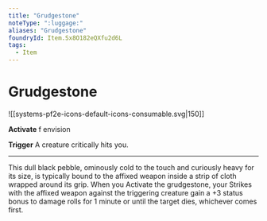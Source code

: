 ```yaml
---
title: "Grudgestone"
noteType: ":luggage:"
aliases: "Grudgestone"
foundryId: Item.Sx8O182eQXfu2d6L
tags:
  - Item
---
```


# Grudgestone
![[systems-pf2e-icons-default-icons-consumable.svg|150]]

**Activate** f envision

**Trigger** A creature critically hits you.

* * *

This dull black pebble, ominously cold to the touch and curiously heavy for its size, is typically bound to the affixed weapon inside a strip of cloth wrapped around its grip. When you Activate the grudgestone, your Strikes with the affixed weapon against the triggering creature gain a +3 status bonus to damage rolls for 1 minute or until the target dies, whichever comes first.
